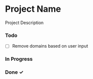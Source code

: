 # Project Name

Project Description

### Todo

- [ ] Remove domains based on user input  

### In Progress


### Done ✓



